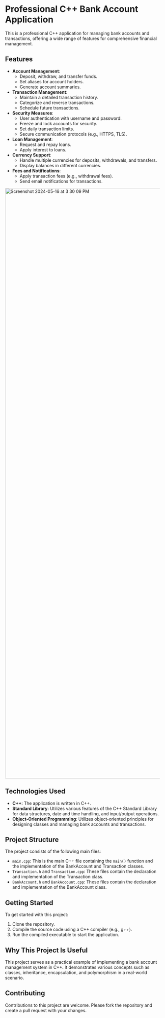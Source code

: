 # Professional C++ Bank Account Application

This is a professional C++ application for managing bank accounts and transactions, offering a wide range of features for comprehensive financial management.

## Features

- **Account Management**: 
  - Deposit, withdraw, and transfer funds.
  - Set aliases for account holders.
  - Generate account summaries.
- **Transaction Management**:
  - Maintain a detailed transaction history.
  - Categorize and reverse transactions.
  - Schedule future transactions.
- **Security Measures**:
  - User authentication with username and password.
  - Freeze and lock accounts for security.
  - Set daily transaction limits.
  - Secure communication protocols (e.g., HTTPS, TLS).
- **Loan Management**:
  - Request and repay loans.
  - Apply interest to loans.
- **Currency Support**:
  - Handle multiple currencies for deposits, withdrawals, and transfers.
  - Display balances in different currencies.
- **Fees and Notifications**:
  - Apply transaction fees (e.g., withdrawal fees).
  - Send email notifications for transactions.

<img width="1915" alt="Screenshot 2024-05-16 at 3 30 09 PM" src="https://github.com/shuddha2021/BankEase-Simplify-Your-Finances/assets/81951239/6ed39428-e89c-4c76-893d-adb0b83fd55d">

## Technologies Used

- **C++**: The application is written in C++.
- **Standard Library**: Utilizes various features of the C++ Standard Library for data structures, date and time handling, and input/output operations.
- **Object-Oriented Programming**: Utilizes object-oriented principles for designing classes and managing bank accounts and transactions.

## Project Structure

The project consists of the following main files:

- `main.cpp`: This is the main C++ file containing the `main()` function and the implementation of the BankAccount and Transaction classes.
- `Transaction.h` and `Transaction.cpp`: These files contain the declaration and implementation of the Transaction class.
- `BankAccount.h` and `BankAccount.cpp`: These files contain the declaration and implementation of the BankAccount class.

## Getting Started

To get started with this project:

1. Clone the repository.
2. Compile the source code using a C++ compiler (e.g., g++).
3. Run the compiled executable to start the application.

## Why This Project Is Useful

This project serves as a practical example of implementing a bank account management system in C++. It demonstrates various concepts such as classes, inheritance, encapsulation, and polymorphism in a real-world scenario.

## Contributing

Contributions to this project are welcome. Please fork the repository and create a pull request with your changes.
